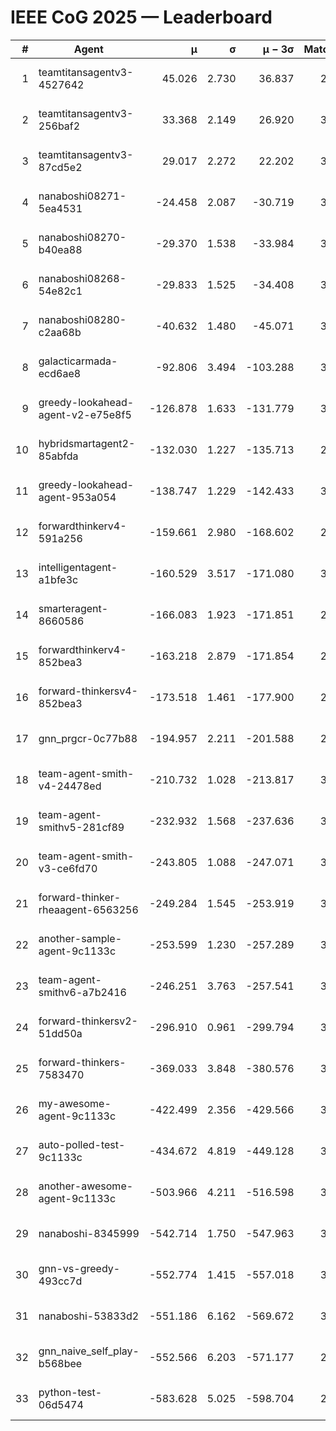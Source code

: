 # IEEE CoG 2025 — Leaderboard

| # | Agent | μ | σ | μ − 3σ | Matches | Updated |
|---:|---|---:|---:|---:|---:|---|
| 1 | teamtitansagentv3-4527642 | 45.026 | 2.730 | 36.837 | 2996 | 2025-09-01 20:01 |
| 2 | teamtitansagentv3-256baf2 | 33.368 | 2.149 | 26.920 | 3354 | 2025-09-01 20:01 |
| 3 | teamtitansagentv3-87cd5e2 | 29.017 | 2.272 | 22.202 | 3278 | 2025-09-01 20:01 |
| 4 | nanaboshi08271-5ea4531 | -24.458 | 2.087 | -30.719 | 3500 | 2025-09-01 20:01 |
| 5 | nanaboshi08270-b40ea88 | -29.370 | 1.538 | -33.984 | 3620 | 2025-09-01 20:01 |
| 6 | nanaboshi08268-54e82c1 | -29.833 | 1.525 | -34.408 | 3660 | 2025-09-01 20:01 |
| 7 | nanaboshi08280-c2aa68b | -40.632 | 1.480 | -45.071 | 3840 | 2025-09-01 20:01 |
| 8 | galacticarmada-ecd6ae8 | -92.806 | 3.494 | -103.288 | 3380 | 2025-09-01 20:01 |
| 9 | greedy-lookahead-agent-v2-e75e8f5 | -126.878 | 1.633 | -131.779 | 3808 | 2025-09-01 20:01 |
| 10 | hybridsmartagent2-85abfda | -132.030 | 1.227 | -135.713 | 2926 | 2025-09-01 20:01 |
| 11 | greedy-lookahead-agent-953a054 | -138.747 | 1.229 | -142.433 | 3748 | 2025-09-01 20:01 |
| 12 | forwardthinkerv4-591a256 | -159.661 | 2.980 | -168.602 | 2799 | 2025-09-01 20:01 |
| 13 | intelligentagent-a1bfe3c | -160.529 | 3.517 | -171.080 | 3132 | 2025-09-01 20:01 |
| 14 | smarteragent-8660586 | -166.083 | 1.923 | -171.851 | 2763 | 2025-09-01 20:01 |
| 15 | forwardthinkerv4-852bea3 | -163.218 | 2.879 | -171.854 | 2909 | 2025-09-01 20:01 |
| 16 | forward-thinkersv4-852bea3 | -173.518 | 1.461 | -177.900 | 2787 | 2025-09-01 20:01 |
| 17 | gnn_prgcr-0c77b88 | -194.957 | 2.211 | -201.588 | 2780 | 2025-09-01 20:01 |
| 18 | team-agent-smith-v4-24478ed | -210.732 | 1.028 | -213.817 | 3820 | 2025-09-01 20:01 |
| 19 | team-agent-smithv5-281cf89 | -232.932 | 1.568 | -237.636 | 3540 | 2025-09-01 20:01 |
| 20 | team-agent-smith-v3-ce6fd70 | -243.805 | 1.088 | -247.071 | 3460 | 2025-09-01 20:01 |
| 21 | forward-thinker-rheaagent-6563256 | -249.284 | 1.545 | -253.919 | 3768 | 2025-09-01 20:01 |
| 22 | another-sample-agent-9c1133c | -253.599 | 1.230 | -257.289 | 3660 | 2025-09-01 20:01 |
| 23 | team-agent-smithv6-a7b2416 | -246.251 | 3.763 | -257.541 | 3800 | 2025-09-01 20:01 |
| 24 | forward-thinkersv2-51dd50a | -296.910 | 0.961 | -299.794 | 3248 | 2025-09-01 20:01 |
| 25 | forward-thinkers-7583470 | -369.033 | 3.848 | -380.576 | 3440 | 2025-09-01 20:01 |
| 26 | my-awesome-agent-9c1133c | -422.499 | 2.356 | -429.566 | 3620 | 2025-09-01 20:01 |
| 27 | auto-polled-test-9c1133c | -434.672 | 4.819 | -449.128 | 3640 | 2025-09-01 20:01 |
| 28 | another-awesome-agent-9c1133c | -503.966 | 4.211 | -516.598 | 3600 | 2025-09-01 20:01 |
| 29 | nanaboshi-8345999 | -542.714 | 1.750 | -547.963 | 3300 | 2025-09-01 20:01 |
| 30 | gnn-vs-greedy-493cc7d | -552.774 | 1.415 | -557.018 | 3200 | 2025-09-01 20:01 |
| 31 | nanaboshi-53833d2 | -551.186 | 6.162 | -569.672 | 3260 | 2025-09-01 20:01 |
| 32 | gnn_naive_self_play-b568bee | -552.566 | 6.203 | -571.177 | 2200 | 2025-09-01 20:01 |
| 33 | python-test-06d5474 | -583.628 | 5.025 | -598.704 | 2800 | 2025-09-01 20:01 |
